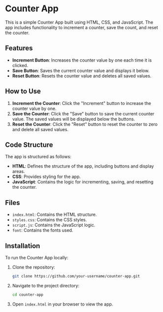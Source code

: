 # Counter App

This is a simple Counter App built using HTML, CSS, and JavaScript. The app includes functionality to increment a counter, save the count, and reset the counter.

## Features

- **Increment Button**: Increases the counter value by one each time it is clicked.
- **Save Button**: Saves the current counter value and displays it below.
- **Reset Button**: Resets the counter value and deletes all saved values.

## How to Use

1. **Increment the Counter**: Click the "Increment" button to increase the counter value by one.
2. **Save the Counter**: Click the "Save" button to save the current counter value. The saved values will be displayed below the buttons.
3. **Reset the Counter**: Click the "Reset" button to reset the counter to zero and delete all saved values.

## Code Structure

The app is structured as follows:

- **HTML**: Defines the structure of the app, including buttons and display areas.
- **CSS**: Provides styling for the app.
- **JavaScript**: Contains the logic for incrementing, saving, and resetting the counter.

## Files

- `index.html`: Contains the HTML structure.
- `styles.css`: Contains the CSS styles.
- `script.js`: Contains the JavaScript logic.
- `font`: Contains the fonts used.

## Installation

To run the Counter App locally:

1. Clone the repository:
   ```sh
   git clone https://github.com/your-username/counter-app.git
   ```
2. Navigate to the project directory:
   ```sh
   cd counter-app
   ```
3. Open `index.html` in your browser to view the app.
